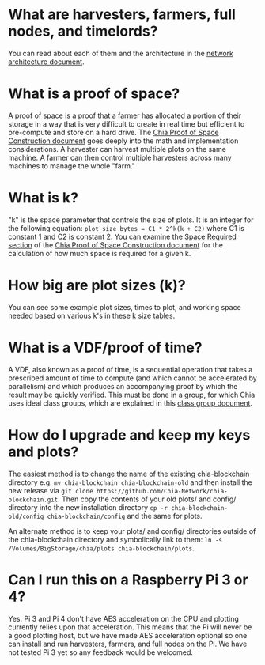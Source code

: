 # What are harvesters, farmers, full nodes, and timelords?

You can read about each of them and the architecture in the [network architecture document](https://github.com/Chia-Network/chia-blockchain/blob/master/docs/3-chia-network-architecture.md).

# What is a proof of space?

A proof of space is a proof that a farmer has allocated a portion of their storage in a way that is very difficult to create in real time but efficient to pre-compute and store on a hard drive. The [Chia Proof of Space Construction document](https://www.chia.net/assets/proof_of_space.pdf) goes deeply into the math and implementation considerations. A harvester can harvest multiple plots on the same machine. A farmer can then control multiple harvesters across many machines to manage the whole "farm."

# What is k?

"k" is the space parameter that controls the size of plots. It is an integer for the following equation: `plot_size_bytes = C1 * 2^k(k + C2)` where C1 is constant 1 and C2 is constant 2. You can examine the [Space Required section](https://www.chia.net/assets/proof_of_space.pdf#page=15) of the [Chia Proof of Space Construction document](https://www.chia.net/assets/proof_of_space.pdf) for the calculation of how much space is required for a given k.

# How big are plot sizes (k)?

You can see some example plot sizes, times to plot, and working space needed based on various k's in these [k size tables](https://github.com/Chia-Network/chia-blockchain/wiki/k-sizes).

# What is a VDF/proof of time?

A VDF, also known as a proof of time, is a sequential operation that takes a prescribed amount of time to compute (and which cannot be accelerated by parallelism) and which produces an accompanying proof by which the result may be quickly verified. This must be done in a group, for which Chia uses ideal class groups, which are explained in this [class group document](https://github.com/Chia-Network/oldvdf-competition/blob/master/classgroups.pdf).

# How do I upgrade and keep my keys and plots?

The easiest method is to change the name of the existing chia-blockchain directory e.g. `mv chia-blockchain chia-blockchain-old` and then install the new release via `git clone https://github.com/Chia-Network/chia-blockchain.git`. Then copy the contents of your old plots/ and config/ directory into the new installation directory `cp -r chia-blockchain-old/config chia-blockchain/config` and the same for plots. 

An alternate method is to keep your plots/ and config/ directories outside of the chia-blockchain directory and symbolically link to them: `ln -s /Volumes/BigStorage/chia/plots chia-blockchain/plots`.

# Can I run this on a Raspberry Pi 3 or 4?

Yes. Pi 3 and Pi 4 don't have AES acceleration on the CPU and plotting currently relies upon that acceleration. This means that the Pi will never be a good plotting host, but we have made AES acceleration optional so one can install and run harvesters, farmers, and full nodes on the Pi. We have not tested Pi 3 yet so any feedback would be welcomed.
